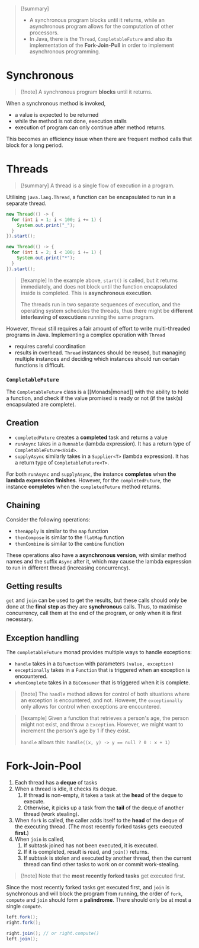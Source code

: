 >[!summary]
> - A synchronous program blocks until it returns, while an asynchronous program allows for the computation of other processors.
> - In Java, there is the `Thread`, `CompletableFuture` and also its implementation of the **Fork-Join-Pull** in order to implement asynchronous programming.

# Synchronous

> [!note] A synchronous program **blocks** until it returns.

When a synchronous method is invoked,
- a value is expected to be returned
- while the method is not done, execution stalls
- execution of program can only continue after method returns.

This becomes an efficiency issue when there are frequent method calls that block for a long period.

# Threads

> [!summary] A thread is a single flow of execution in a program.

Utilising `java.lang.Thread`, a function can be encapsulated to run in a separate thread.

```Java
new Thread(() -> {
  for (int i = 1; i < 100; i += 1) {
    System.out.print("_");
  }
}).start();

new Thread(() -> {
  for (int i = 2; i < 100; i += 1) {
    System.out.print("*");
  }
}).start();
```
> [!example]
> In the example above, `start()` is called, but it returns immediately, and does not block until the function encapsulated inside is completed. This is **asynchronous execution**.
> 
> The threads run in two separate sequences of execution, and the operating system schedules the threads, thus there might be **different interleaving of executions** running the same program.

However, `Thread` still requires a fair amount of effort to write multi-threaded programs in Java. Implementing a complex operation with `Thread` 
- requires careful coordination
- results in overhead. `Thread` instances should be reused, but managing multiple instances and deciding which instances should run certain functions is difficult.

### `CompletableFuture`

The `CompletableFuture` class is a [[Monads|monad]] with the ability to hold a function, and check if the value promised is ready or not (if the task(s) encapsulated are complete).

## Creation

- `completedFuture` creates a **completed** task and returns a value
- `runAsync` takes in a `Runnable` (lambda expression). It has a return type of `CompletableFuture<Void>`. 
- `supplyAsync` similarly takes in a `Supplier<T>` (lambda expression). It has a return type of `CompletableFuture<T>`.

For both `runAsync` and `supplyAsync`, the instance **completes** when **the lambda expression finishes**. However, for the `completedFuture`, the instance **completes** when the `completedFuture` method returns.

## Chaining

Consider the following operations:
- `thenApply` is similar to the `map` function
- `thenCompose` is similar to the `flatMap` function
- `thenCombine` is similar to the `combine` function

These operations also have a **asynchronous version**, with similar method names and the suffix `Async` after it, which may cause the lambda expression to run in different thread (increasing concurrency).

## Getting results

`get` and `join` can be used to get the results, but these calls should only be done at the **final step** as they are **synchronous** calls. Thus, to maximise concurrency, call them at the end of the program, or only when it is first necessary.

## Exception handling

The `completableFuture` monad provides multiple ways to handle exceptions:
- `handle` takes in a `BiFunction` with parameters `(value, exception)`
- `exceptionally` takes in a `Function` that is triggered when an exception is encountered.
- `whenComplete` takes in a `BiConsumer` that is triggered when it is complete.

> [!note] The `handle` method allows for control of both situations where an exception is encountered, and not. However, the `exceptionally` only allows for control when exceptions are encountered.

> [!example] 
> Given a function that retrieves a person's age, the person might not exist, and throw a `Exception`. However, we might want to increment the person's age by 1 if they exist. 
> 
> `handle` allows this: `handle((x, y) -> y == null ? 0 : x + 1)`

# Fork-Join-Pool

1. Each thread has a **deque** of tasks
2. When a thread is idle, it checks its deque.
	1. If thread is non-empty, it takes a task at the **head** of the deque to execute.
	2. Otherwise, it picks up a task from the **tail** of the deque of another thread (work stealing).
3. When `fork` is called, the caller adds itself to the **head** of the deque of the executing thread. (The most recently forked tasks gets executed **first**.)
4. When `join` is called,
	1. If subtask joined has not been executed, it is executed.
	2. If it is completed, result is read, and `join()` returns.
	3. If subtask is stolen and executed by another thread, then the current thread can find other tasks to work on or commit work-stealing.

> [!note] Note that the **most recently forked tasks** get executed first.

Since the most recently forked tasks get executed first, and `join` is synchronous and will block the program from running, the order of `fork`, `compute` and `join` should form a **palindrome**. There should only be at most a single `compute`.

```Java
left.fork();
right.fork();

right.join(); // or right.compute()
left.join();
```
